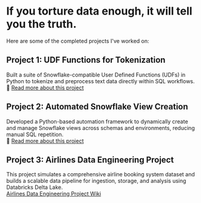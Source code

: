 # If you torture data enough, it will tell you the truth.
Here are some of the completed projects I've worked on:

## Project 1: UDF Functions for Tokenization  
Built a suite of Snowflake-compatible User Defined Functions (UDFs) in Python to tokenize and preprocess text data directly within SQL workflows.  
🔗 [Read more about this project](UDF-Functions-for-Tokenization)

## Project 2: Automated Snowflake View Creation  
Developed a Python-based automation framework to dynamically create and manage Snowflake views across schemas and environments, reducing manual SQL repetition.  
🔗 [Read more about this project](Automated-Snowflake-View-Creation)

## Project 3: Airlines Data Engineering Project
This project simulates a comprehensive airline booking system dataset and builds a scalable data pipeline for ingestion, storage, and analysis using Databricks Delta Lake.  
[Airlines Data Engineering Project Wiki](https://github.com/ashok-rajendran/data-torture-lab/wiki/Airlines-Data-Engineering-Project)
